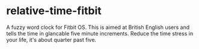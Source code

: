 # relative-time-fitbit

A fuzzy word clock for Fitbit OS. This is aimed at British English users and tells the time in glancable five minute increments. Reduce the time stress in your life, it's about quarter past five.
